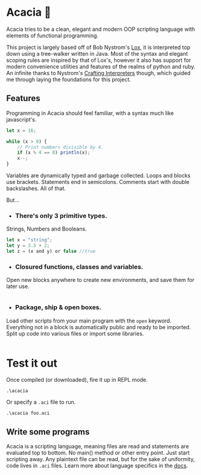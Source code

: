 # Acacia 🌱
Acacia tries to be a clean, elegant and modern OOP scripting language with elements of functional programming.

This project is largely based off of Bob Nystrom's [Lox](https://github.com/munificent/craftinginterpreters), it is interpreted top down using a tree-walker written in Java. Most of the syntax and elegant scoping rules are inspired by that of Lox's, however it also has support for modern convenience utilities and features of the realms of python and ruby. An infinite thanks to Nystrom's [Crafting Interpreters](http://craftinginterpreters.com/) though, which guided me through laying the foundations for this project.

## Features
Programming in Acacia should feel familiar, with a syntax much like javascript's.
```javascript
let x = 16;

while (x > 0) {
    // Print numbers divisible by 4.
    if (x % 4 == 0) println(x);
    x--;
}
```

Variables are dynamically typed and garbage collected. Loops and blocks use brackets. Statements end in semicolons. Comments start with double backslashes. All of that.

But...
* ### There's only 3 primitive types.
Strings, Numbers and Booleans.
```javascript
let x = "string";
let y = 3.5 + 2;
let z = (x and y) or false //true
```

* ### Closured functions, classes and variables.
Open new blocks anywhere to create new environments, and save them for later use.
```javascript
```

* ### Package, ship & open boxes.
Load other scripts from your main program with the `open` keyword. Everything not in a block is automatically public and ready to be imported. Split up code into various files or import some libraries.
```javascript
```

# Test it out
Once compiled (or downloaded), fire it up in REPL mode.
```
.\acacia
```

Or specify a `.aci` file to run.
```
.\acacia foo.aci
```

## Write some programs
Acacia is a scripting language, meaning files are read and statements are evaluated top to bottom. No main() method or other entry point. Just start scripting away. Any plaintext file can be read, but for the sake of uniformity, code lives in `.aci` files.
Learn more about language specifics in the [docs](DOCS.md).
